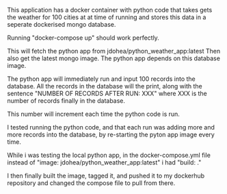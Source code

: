 This application has a docker container with python code that takes gets the weather for 100 cities at at time of running and stores this data in a seperate dockerised mongo database.

Running "docker-compose up" should work perfectly.

This will fetch the python app from jdohea/python_weather_app:latest
Then also get the latest mongo image. The python app depends on this database image.

The python app will immediately run and input 100 records into the database. All the records in the database will the print, along with the sentence "NUMBER OF RECORDS AFTER RUN: XXX" where XXX is the number of records finally in the database.

This number will increment each time the python code is run. 

I tested running the python code, and that each run was adding more and more records into the database, by re-starting the pyton app image every time.

While i was testing the local python app, in the docker-compose.yml file instead of "image: jdohea/python_weather_app:latest" i had "build: ."

I then finally built the image, tagged it, and pushed it to my dockerhub repository and changed the compose file to pull from there.